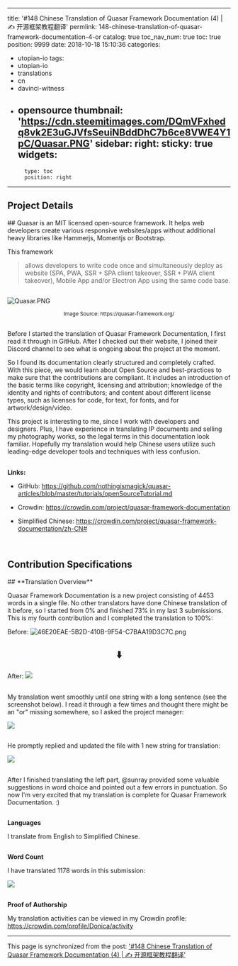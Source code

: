 
---
title: '#148 Chinese Translation of Quasar Framework Documentation (4) | ✍ 开源框架教程翻译'
permlink: 148-chinese-translation-of-quasar-framework-documentation-4-or
catalog: true
toc_nav_num: true
toc: true
position: 9999
date: 2018-10-18 15:10:36
categories:
- utopian-io
tags:
- utopian-io
- translations
- cn
- davinci-witness
- opensource
thumbnail: 'https://cdn.steemitimages.com/DQmVFxhedq8vk2E3uGJVfsSeuiNBddDhC7b6ce8VWE4Y1pC/Quasar.PNG'
sidebar:
    right:
        sticky: true
widgets:
    -
        type: toc
        position: right
---


<h2>Project Details</h2>
## 
Quasar is an MIT licensed open-source framework. It helps web developers create various responsive websites/apps without additional heavy libraries like Hammerjs, Momentjs or Bootstrap. 

This framework 
>allows developers to write code once and simultaneously deploy as website (SPA, PWA, SSR + SPA client takeover, SSR + PWA client takeover), Mobile App and/or Electron App using the same code base. 

## 
![Quasar.PNG](https://cdn.steemitimages.com/DQmVFxhedq8vk2E3uGJVfsSeuiNBddDhC7b6ce8VWE4Y1pC/Quasar.PNG)
<center><sup>Image Source: https://quasar-framework.org/</sup></center>

## 
Before I started the translation of Quasar Framework Documentation, I first read it through in GitHub. After I checked out their website, I joined their Discord channel to see what is ongoing about the project at the moment.

So I found its documentation clearly structured and completely crafted. With this piece, we would learn about Open Source and best-practices to make sure that the contributions are compliant. It includes an introduction of the basic terms like copyright, licensing and attribution; knowledge of the identity and rights of contributors; and content about different license types, such as licenses for code, for text, for fonts, and for artwork/design/video. 

This project is interesting to me, since I work with developers and designers. Plus, I have experience in translating IP documents and selling my photography works, so the legal terms in this documentation look familiar. Hopefully my translation would help Chinese users utilize such leading-edge developer tools and techniques with less confusion.

##  
**Links:**

- GitHub: https://github.com/nothingismagick/quasar-articles/blob/master/tutorials/openSourceTutorial.md

- Crowdin: https://crowdin.com/project/quasar-framework-documentation

- Simplified Chinese: https://crowdin.com/project/quasar-framework-documentation/zh-CN#


<br />

<h2>Contribution Specifications
</h2>
## 
**Translation Overview**

Quasar Framework Documentation is a new project consisting of 4453 words in a single file. No other translators have done Chinese translation of it before,  so I started from 0% and finished 73% in my last 3 submissions. This is my fourth contribution and I completed the translation to 100%:

Before:
![46E20EAE-5B2D-410B-9F54-C7BAA19D3C7C.png](https://cdn.steemitimages.com/DQmZEeyVgPfDk2Hd7bKg1nxABgCPmpsWByUGRZT7HnFK7QR/46E20EAE-5B2D-410B-9F54-C7BAA19D3C7C.png)

<center><h2>⬇️</h2></center>

After:
![](https://cdn.steemitimages.com/DQmVRuqbyYuj93sRAr3gPh511GDCWodanR3NFVnv9Mmi9P3/image.png)


## 
My translation went smoothly until one string with a long sentence (see the screenshot below). I read it through a few times and thought there might be an "or" missing somewhere, so I asked the project manager: 

![](https://cdn.steemitimages.com/DQmZTKAwK9boVPxjLQiBEQqRQQtUaUAAbnbYMZQYpNxajB5/image.png)

##
He promptly replied and updated the file with 1 new string for translation:

![](https://cdn.steemitimages.com/DQmRBpdRvAYk2MZLttWgv7oL4YBhFyNexPpLirngKot2VLU/image.png)

##
After I finished translating the left part, @sunray provided some valuable suggestions in word choice and pointed out a few errors in punctuation. So now I'm very excited that my translation is complete for Quasar Framework Documentation. :)

## 
**Languages**

I translate from English to Simplified Chinese.

## 
**Word Count**

I have translated 1178 words in this submission:

![](https://cdn.steemitimages.com/DQmfT48enVdteJCdkHCtRqd2tiNmakhmf1cPGDYq3GSbsip/image.png)


## 
**Proof of Authorship**

My translation activities can be viewed in my Crowdin profile: https://crowdin.com/profile/Donica/activity

- - -

This page is synchronized from the post: ['#148 Chinese Translation of Quasar Framework Documentation (4) | ✍ 开源框架教程翻译'](https://steemit.com/@itchyfeetdonica/148-chinese-translation-of-quasar-framework-documentation-4-or)

